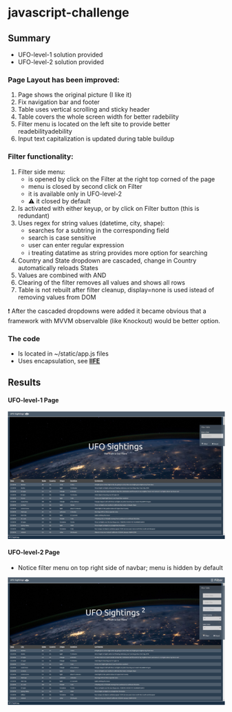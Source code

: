 # javascript-challenge

## Summary

* UFO-level-1 solution provided
* UFO-level-2 solution provided
  
### Page Layout has been improved:
1) Page shows the original picture (I like it)
2) Fix navigation bar and footer
3) Table uses vertical scrolling and sticky header
4) Table covers the whole screen width for better radebility
5) Filter menu is located on the left site to provide better readebilityadebility
6) Input text capitalization is updated during table buildup

### Filter functionality:
1) Filter side menu:
	- is opened by click on the Filter at the right top corned of the page
    - menu is closed by second click on Filter
	- it is available only in UFO-level-2 
	- :warning: it closed by default
2) Is activated with either keyup, or by click on Filter button (this is redundant)
3) Uses regex for string values (datetime, city, shape):
	- searches for a subtring in the corresponding field
	- search is case sensitive
	- user can enter regular expression
	- :information_source: treating datatime as string provides more option for searching
4) Country and State dropdown are cascaded, change in Country automatically reloads States
5) Values are combined with AND
6) Clearing of the filter removes all values and shows all rows
7) Table is not rebuilt after filter cleanup, display=none is used istead of removing values from DOM

:exclamation: After the cascaded dropdowns were added it became obvious that a framework with MVVM
observalble (like Knockout) would be better option.


### The code
* Is located in ~/static/app.js files
* Uses encapsulation, see <b>[IIFE](https://developer.mozilla.org/en-US/docs/Glossary/IIFE)</b>

## Results

#### UFO-level-1 Page
![UFO-level-1](UFO-level-1/documents/index1.html.png)

#### UFO-level-2 Page

* Notice filter menu on top right side of navbar; menu is hidden by default

![UFO-level-2](UFO-level-2/documents/index2.html.png)
